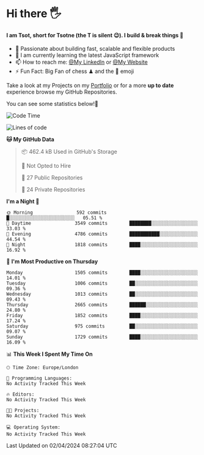 # Hi there :raised_hand_with_fingers_splayed:
#### I am Tsot, short for Tsotne (the T is silent :wink:). I build & break things :space_invader:
- :telescope: Passionate about building fast, scalable and flexible products
- :seedling: I am currently learning the latest JavaScript framework 
- :mailbox: How to reach me: [@My LinkedIn](https://www.linkedin.com/in/tsotne-gvadzabia/) or [@My Website](https://tsotne.co.uk/contact)
- :zap: Fun Fact: Big Fan of chess ♟ and the 👾 emoji

Take a look at my Projects on my [Portfolio](https://tsotne.co.uk/) or for a more **up to date** experience browse my GitHub Repositories.

You can see some statistics below!:space_invader:
<!--START_SECTION:waka-->
![Code Time](http://img.shields.io/badge/Code%20Time-761%20hrs%202%20mins-blue)

![Lines of code](https://img.shields.io/badge/From%20Hello%20World%20I%27ve%20Written-4.9%20million%20lines%20of%20code-blue)

**🐱 My GitHub Data** 

> 📦 462.4 kB Used in GitHub's Storage 
 > 
> 🚫 Not Opted to Hire
 > 
> 📜 27 Public Repositories 
 > 
> 🔑 24 Private Repositories 
 > 
**I'm a Night 🦉** 

```text
🌞 Morning                592 commits         █░░░░░░░░░░░░░░░░░░░░░░░░   05.51 % 
🌆 Daytime                3549 commits        ████████░░░░░░░░░░░░░░░░░   33.03 % 
🌃 Evening                4786 commits        ███████████░░░░░░░░░░░░░░   44.54 % 
🌙 Night                  1818 commits        ████░░░░░░░░░░░░░░░░░░░░░   16.92 % 
```
📅 **I'm Most Productive on Thursday** 

```text
Monday                   1505 commits        ████░░░░░░░░░░░░░░░░░░░░░   14.01 % 
Tuesday                  1006 commits        ██░░░░░░░░░░░░░░░░░░░░░░░   09.36 % 
Wednesday                1013 commits        ██░░░░░░░░░░░░░░░░░░░░░░░   09.43 % 
Thursday                 2665 commits        ██████░░░░░░░░░░░░░░░░░░░   24.80 % 
Friday                   1852 commits        ████░░░░░░░░░░░░░░░░░░░░░   17.24 % 
Saturday                 975 commits         ██░░░░░░░░░░░░░░░░░░░░░░░   09.07 % 
Sunday                   1729 commits        ████░░░░░░░░░░░░░░░░░░░░░   16.09 % 
```


📊 **This Week I Spent My Time On** 

```text
🕑︎ Time Zone: Europe/London

💬 Programming Languages: 
No Activity Tracked This Week

🔥 Editors: 
No Activity Tracked This Week

🐱‍💻 Projects: 
No Activity Tracked This Week

💻 Operating System: 
No Activity Tracked This Week
```


 Last Updated on 02/04/2024 08:27:04 UTC
<!--END_SECTION:waka-->
